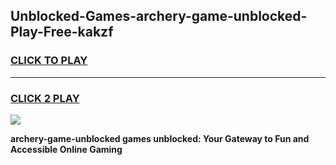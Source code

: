 
## Unblocked-Games-archery-game-unblocked-Play-Free-kakzf
<h3>
<a href="https://premium76.site?title=archery-game-unblocked&ref=23A">CLICK TO PLAY</a></h3>
<hr>

<h3>
<a href="https://premium76.site?title=archery-game-unblocked&ref=23A">CLICK 2 PLAY</a>
  
</h3>

<a href="https://premium76.site?title=archery-game-unblocked&ref=23A"><img src="https://clearcache.store/games.png"></a>


**archery-game-unblocked games unblocked: Your Gateway to Fun and Accessible Online Gaming**
